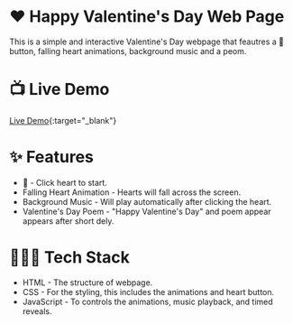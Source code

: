 # ❤️ Happy Valentine's Day Web Page
This is a simple and interactive Valentine's Day webpage that feautres 
a 💌 button, falling heart animations, background music and a peom.

# 📺 Live Demo
[Live Demo](https://your-github-username.github.io/repository-name/){:target="_blank"}

# ✨ Features
- 💌 - Click heart to start.
- Falling Heart Animation - Hearts will fall across the screen.
- Background Music - Will play automatically after clicking the heart.
- Valentine's Day Poem - "Happy Valentine's Day" and poem appear appears after short dely.

# 🧑🏾‍💻 Tech Stack
- HTML - The structure of webpage.
- CSS - For the styling, this includes the animations and heart button.
- JavaScript - To controls the animations, music playback, and timed reveals.
